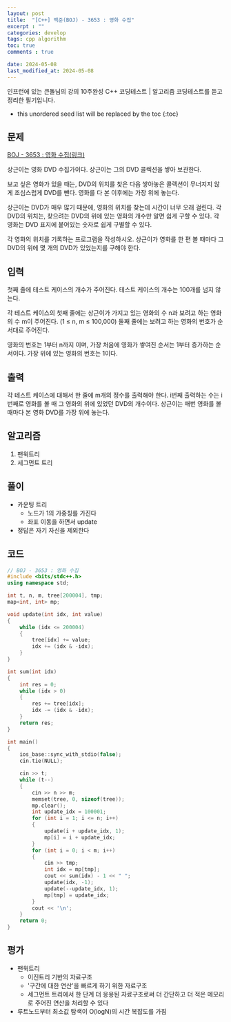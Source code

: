```yaml
---
layout: post
title:  "[C++] 백준(BOJ) - 3653 : 영화 수집"
excerpt : ""
categories: develop
tags: cpp algorithm
toc: true
comments : true

date: 2024-05-08
last_modified_at: 2024-05-08
---
```

> <span style="font-size: 80%">
인프런에 있는 큰돌님의 강의 10주완성 C++ 코딩테스트 | 알고리즘 코딩테스트를 듣고 정리한 필기입니다.</span>

<!--more-->

* this unordered seed list will be replaced by the toc
{:toc}

## 문제 

[BOJ - 3653 : 영화 수집(링크)](https://www.acmicpc.net/problem/3653)

상근이는 영화 DVD 수집가이다. 상근이는 그의 DVD 콜렉션을 쌓아 보관한다.

보고 싶은 영화가 있을 때는, DVD의 위치를 찾은 다음 쌓아놓은 콜렉션이 무너지지 않게 조심스럽게 DVD를 뺀다. 영화를 다 본 이후에는 가장 위에 놓는다.

상근이는 DVD가 매우 많기 때문에, 영화의 위치를 찾는데 시간이 너무 오래 걸린다. 각 DVD의 위치는, 찾으려는 DVD의 위에 있는 영화의 개수만 알면 쉽게 구할 수 있다. 각 영화는 DVD 표지에 붙어있는 숫자로 쉽게 구별할 수 있다.

각 영화의 위치를 기록하는 프로그램을 작성하시오. 상근이가 영화를 한 편 볼 때마다 그 DVD의 위에 몇 개의 DVD가 있었는지를 구해야 한다.

## 입력

첫째 줄에 테스트 케이스의 개수가 주어진다. 테스트 케이스의 개수는 100개를 넘지 않는다.

각 테스트 케이스의 첫째 줄에는 상근이가 가지고 있는 영화의 수 n과 보려고 하는 영화의 수 m이 주어진다. (1 ≤ n, m ≤ 100,000) 둘째 줄에는 보려고 하는 영화의 번호가 순서대로 주어진다.

영화의 번호는 1부터 n까지 이며, 가장 처음에 영화가 쌓여진 순서는 1부터 증가하는 순서이다. 가장 위에 있는 영화의 번호는 1이다. 

## 출력

각 테스트 케이스에 대해서 한 줄에 m개의 정수를 출력해야 한다. i번째 출력하는 수는 i번째로 영화를 볼 때 그 영화의 위에 있었던 DVD의 개수이다. 상근이는 매번 영화를 볼 때마다 본 영화 DVD를 가장 위에 놓는다.


## 알고리즘
1. 팬윅트리
2. 세그먼트 트리

## 풀이
- 카운팅 트리
  - 노드가 1의 가중칭를 가진다
  - 좌표 이동을 하면서 update
- 정답은 자기 자신을 제외한다

## 코드
```cpp
// BOJ - 3653 : 영화 수집
#include <bits/stdc++.h>
using namespace std;

int t, n, m, tree[200004], tmp;
map<int, int> mp;

void update(int idx, int value)
{
	while (idx <= 200004)
	{
		tree[idx] += value;
		idx += (idx & -idx);
	}
}

int sum(int idx)
{
	int res = 0;
	while (idx > 0)
	{
		res += tree[idx];
		idx -= (idx & -idx);
	}
	return res;
}

int main()
{
	ios_base::sync_with_stdio(false);
	cin.tie(NULL);

	cin >> t;
	while (t--)
	{
		cin >> n >> m;
		memset(tree, 0, sizeof(tree));
		mp.clear();
		int update_idx = 100001;
		for (int i = 1; i <= n; i++)
		{
			update(i + update_idx, 1);
			mp[i] = i + update_idx;
		}
		for (int i = 0; i < m; i++)
		{
			cin >> tmp;
			int idx = mp[tmp];
			cout << sum(idx) - 1 << " ";
			update(idx, -1);
			update(--update_idx, 1);
			mp[tmp] = update_idx;
		}
		cout << '\n';
	}
	return 0;
}
```

## 평가  
- 팬윅트리
  - 이진트리 기반의 자료구조
  - '구간에 대한 연산'을 빠르게 하기 위한 자료구조
  - 세그먼트 트리에서 한 단계 더 응용된 자료구조로써 더 간단하고 더 적은 메모리로 주어진 연산을 처리할 수 있다
- 루트노드부터 최소값 탐색이 O(logN)의 시간 복잡도를 가짐